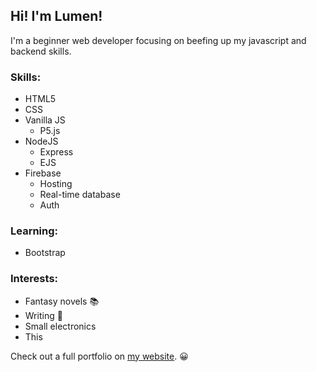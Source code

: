 ## Hi! I'm Lumen!

I'm a beginner web developer focusing on beefing up my javascript and backend skills.

### Skills:
- HTML5
- CSS
- Vanilla JS
  - P5.js
- NodeJS 
  - Express
  - EJS
- Firebase
  - Hosting
  - Real-time database
  - Auth

### Learning:
- Bootstrap

### Interests:
- Fantasy novels 📚
- Writing 📝
- Small electronics
- This

Check out a full portfolio on [my website](https:lumenkeyes.com). 😀

